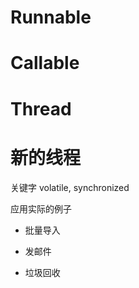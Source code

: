 # Runnable

# Callable

# Thread

# 新的线程

关键字 volatile, synchronized



应用实际的例子

- 批量导入

- 发邮件

- 垃圾回收

